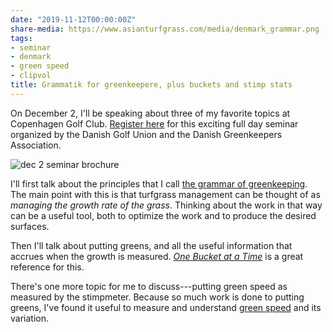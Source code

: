 ```yaml
---
date: "2019-11-12T00:00:00Z"
share-media: https://www.asianturfgrass.com/media/denmark_grammar.png
tags:
- seminar
- denmark
- green speed
- clipvol
title: Grammatik for greenkeepere, plus buckets and stimp stats
---
```


On December 2, I'll be speaking about three of my favorite topics at Copenhagen Golf Club. [Register here](https://www.trippus.se/web/registration/Registration.aspx?view=registration&idcategory=AB0ILBBuWaigci-1aC-puNE-1eb7hFxms5wtBLI7jc686tftjKfx0tq620iozxiK3KUA2fYzspbl&ln=dk) for this exciting full day seminar organized by the Danish Golf Union and the Danish Greenkeepers Association.

![dec 2 seminar brochure](/media/denmark_brochure.png)

I'll first talk about the principles that I call [the grammar of greenkeeping](https://leanpub.com/short_grammar_of_greenkeeping). The main point with this is that turfgrass management can be thought of as *managing the growth rate of the grass*. Thinking about the work in that way can be a useful tool, both to optimize the work and to produce the desired surfaces.

Then I'll talk about putting greens, and all the useful information that accrues when the growth is measured. [*One Bucket at a Time*](https://www.asianturfgrass.com/buckets/) is a great reference for this.

There's one more topic for me to discuss---putting green speed as measured by the stimpmeter. Because so much work is done to putting greens, I've found it useful to measure and understand [green speed](https://www.asianturfgrass.com/tags/#green+speed) and its variation. 

